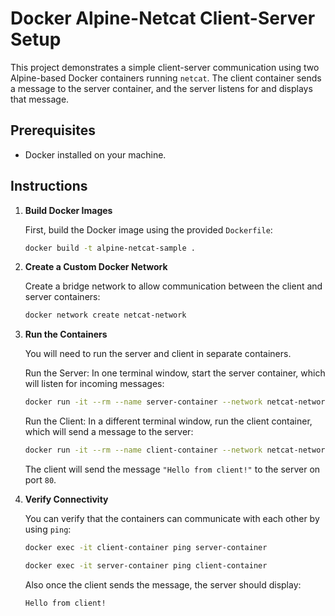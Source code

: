 # Docker Alpine-Netcat Client-Server Setup

This project demonstrates a simple client-server communication using two Alpine-based Docker containers running `netcat`. The client container sends a message to the server container, and the server listens for and displays that message.

## Prerequisites

- Docker installed on your machine.

## Instructions

1. **Build Docker Images**

   First, build the Docker image using the provided `Dockerfile`:

   ```bash
   docker build -t alpine-netcat-sample .
   ```

2. **Create a Custom Docker Network**

   Create a bridge network to allow communication between the client and server containers:

   ```bash
   docker network create netcat-network
   ```

3. **Run the Containers**

    You will need to run the server and client in separate containers.

    Run the Server: In one terminal window, start the server container, which will listen for incoming messages:

    ```bash
    docker run -it --rm --name server-container --network netcat-network alpine-netcat-sample sh ./server_script.sh
    ```

    Run the Client: In a different terminal window, run the client container, which will send a message to the server:
    
    ```bash
    docker run -it --rm --name client-container --network netcat-network alpine-netcat-sample sh ./client_script.sh
    ```
    
    The client will send the message `"Hello from client!"` to the server on port `80`.

4. **Verify Connectivity**

    You can verify that the containers can communicate with each other by using `ping`:

    ```bash
    docker exec -it client-container ping server-container
    ```
    
    ```bash
    docker exec -it server-container ping client-container
    ```
    Also once the client sends the message, the server should display:
    
    ```bash
    Hello from client!
    ```


